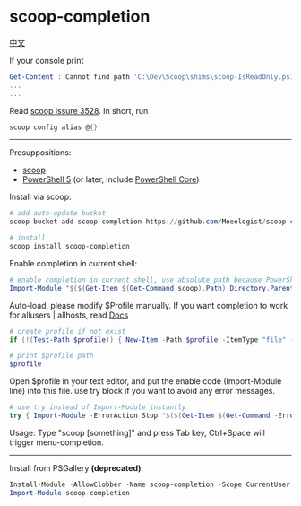 # scoop-completion

[中文](https://github.com/Moeologist/scoop-completion/blob/master/README.zh.md)

If your console print
```powershell
Get-Content : Cannot find path 'C:\Dev\Scoop\shims\scoop-IsReadOnly.ps1' because it does not exist.
...
...
```
Read [scoop issure 3528](https://github.com/lukesampson/scoop/issues/3528). In short, run
```powershell
scoop config alias @{}
```

---

Presuppositions:
* [scoop](https://github.com/lukesampson/scoop)
* [PowerShell 5](https://aka.ms/wmf5download) (or later, include [PowerShell Core](https://docs.microsoft.com/en-us/powershell/scripting/install/installing-powershell-core-on-windows?view=powershell-6))

Install via scoop:
```powershell
# add auto-update bucket
scoop bucket add scoop-completion https://github.com/Moeologist/scoop-completion

# install
scoop install scoop-completion
```

Enable completion in current shell:
```powershell
# enable completion in current shell, use absolute path because PowerShell Core not respect $env:PSModulePath
Import-Module "$($(Get-Item $(Get-Command scoop).Path).Directory.Parent.FullName)\modules\scoop-completion"
```

Auto-load, please modify $Profile manually. If you want completion to work for allusers | allhosts, read [Docs](https://docs.microsoft.com/en-us/powershell/module/microsoft.powershell.core/about/about_profiles?view=powershell-6#the-profile-variable)
```powershell
# create profile if not exist
if (!(Test-Path $profile)) { New-Item -Path $profile -ItemType "file" -Force }

# print $profile path
$profile
```
Open $profile in your text editor, and put the enable code (Import-Module line) into this file. use try block if you want to avoid any error messages.
```powershell
# use try instead of Import-Module instantly
try { Import-Module -ErrorAction Stop "$($(Get-Item $(Get-Command -ErrorAction Stop scoop).Path).Directory.Parent.FullName)\modules\scoop-completion" } catch {}
```


Usage:
Type "scoop [something]" and press Tab key, Ctrl+Space will trigger menu-completion.

---

Install from PSGallery **(deprecated)**:
```powershell
Install-Module -AllowClobber -Name scoop-completion -Scope CurrentUser
Import-Module scoop-completion
```

